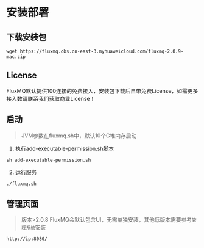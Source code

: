 # 安装部署

## 下载安装包
```shell
wget https://fluxmq.obs.cn-east-3.myhuaweicloud.com/fluxmq-2.0.9-mac.zip
```
## License
FluxMQ默认提供100连接的免费接入，安装包下载后自带免费License，如需更多接入数请联系我们获取商业License！

## 启动
> JVM参数在fluxmq.sh中，默认10个G堆内存启动
1. 执行add-executable-permission.sh脚本
```shell
sh add-executable-permission.sh
```
2. 运行服务

```shell
./fluxmq.sh
```

## 管理页面
> 版本>2.0.8 FluxMQ会默认包含UI，无需单独安装，其他低版本需要参考`管理系统`安装
```shell
http://ip:8080/
```